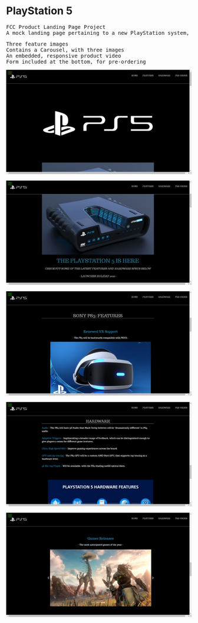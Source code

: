 # PlayStation 5
<pre>
FCC Product Landing Page Project
A mock landing page pertaining to a new PlayStation system, called "PlayStation 5"
</pre>
<pre>
Three feature images
Contains a Carousel, with three images
An embedded, responsive product video
Form included at the bottom, for pre-ordering
</pre>
![Screenshot](images/sn-1.png)

![Screenshot](images/sn-2.png)

![Screenshot](images/sn-3.png)

![Screenshot](images/sn-4.png)

![Screenshot](images/sn-5.png)

